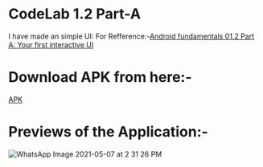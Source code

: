 # CodeLab 1.2 Part-A
I have made an simple UI:
For Refference:-[Android fundamentals 01.2 Part A: Your first interactive UI](https://developer.android.com/codelabs/android-training-layout-editor-part-a?index=..%2F..%2Fandroid-training#13)

# Download APK from here:-
[APK](https://github.com/pulkitagrawal20/CodeLab/releases/tag/v1.0/app-debug.apk)

# Previews of the Application:-
![WhatsApp Image 2021-05-07 at 2 31 26 PM](https://user-images.githubusercontent.com/69674896/117427608-d6b7bc80-af42-11eb-90d2-f30f508f8423.jpeg)



